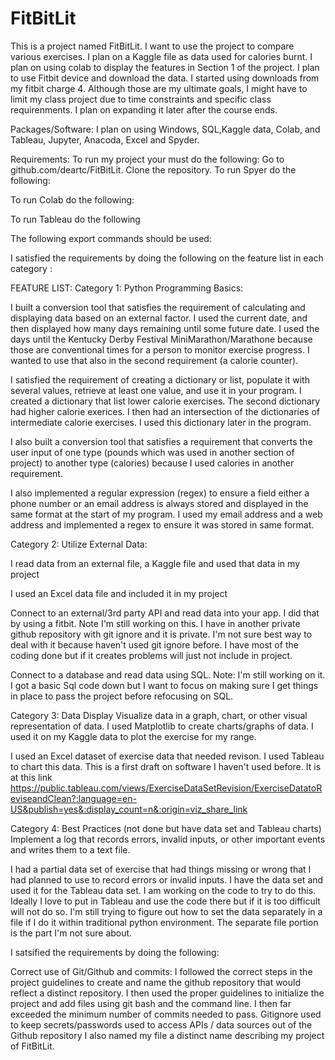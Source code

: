 # FitBitLit
This is a  project named FitBitLit.   I want to use the project to compare various exercises. I plan on  a Kaggle file as data used for calories burnt. I plan on using colab to display the features in Section 1 of the project.  I plan to use Fitbit device and download the data. I started using downloads from my fitbit charge 4.    Although those are my ultimate goals,  I might have to limit my class project due to time constraints and specific class requirenments.  I plan on expanding it later after the course ends.

Packages/Software:
I  plan on using Windows, SQL,Kaggle data, Colab, and Tableau, Jupyter, Anacoda, Excel and Spyder.  

Requirements:
To run my project your must do the following: Go to github.com/deartc/FitBitLit.  Clone the repository. 
To run Spyer do the following:

To run Colab do the following:



To run Tableau do the following


The following export commands should be used:


 
 I satisfied the requirements by doing the following on the feature list in each category :
 

FEATURE LIST:
Category 1: Python Programming Basics:

I built a conversion tool that satisfies the requirement of calculating and displaying data based on an external factor. I used the current date, and then displayed how many days remaining until some future date. I used the days until the Kentucky Derby Festival MiniMarathon/Marathone because those are conventional times for a person to monitor exercise progress. I wanted to use that also in the second requirement (a calorie counter).



I satisfied the requirement of creating a dictionary or list, populate it with several values, retrieve at least one value, and use it in your program. I created a dictionary that list lower calorie exercises. The second dictionary had higher calorie exerices. I then had an intersection of the dictionaries of intermediate calorie exercises. I used this dictionary later in the program.



I also built a conversion tool that satisfies a requirement that converts the user input of one type (pounds which was used in another section of project) to another type (calories) because I used calories in another requirement.

I also implemented a regular expression (regex) to ensure a field either a phone number or an email address is always stored and
displayed in the same format at the start of my program. I used my email address and a web address and  implemented a regex to ensure it was stored in same format.




Category 2: Utilize External Data:

I read data from an external file, a Kaggle file and used that data in my project


I used an Excel data file and included it in my project



Connect to an external/3rd party API and read data into your app.  I did that by using a fitbit. Note I'm still working on this.  I have in another private github 
repository with git ignore and it is private. I'm not sure best way to deal with it because haven't used git ignore before. 
I  have most of the coding done but if it creates problems will just not include in project.   






Connect to a database and read data using SQL.  Note:  I'm still working on it.  I got a basic Sql code down but I want to focus on making sure I get things in place to 
pass the project before refocusing on SQL.   








Category 3: Data Display
Visualize data in a graph, chart, or other visual representation of data.
I used  Matplotlib to create charts/graphs of data.   I used it on my Kaggle data to plot the exercise for my range.


I used an Excel dataset of exercise data that needed revison.   I used Tableau to chart this data.  This is a first draft on software I haven't used before. It is at this link   https://public.tableau.com/views/ExerciseDataSetRevision/ExerciseDatatoReviseandClean?:language=en-US&publish=yes&:display_count=n&:origin=viz_share_link






Category 4: Best Practices   (not done but have data set and Tableau charts)
Implement a log that records errors, invalid inputs, or other important events and writes them to a text file.

I had a partial data set of exercise that had things missing or wrong that I had planned to use to record errors or invalid inputs.  I have the data set and used it
for the Tableau data set.  I am working on the code to try to do this.  Ideally I love to put in Tableau and use the code there but if it is too difficult will not do so.
I'm still trying to figure out how to set the data separately in a file if I do it within traditional python environment.  The separate file portion is the part I'm not sure about.  






I satsified the requirements by doing the following:


Correct use of Git/Github and commits: I followed the correct steps in the project guidelines to create and name the github repository that would reflect a distinct repository. I then used the proper guidelines to initialize the project and add files using git bash and the command line. 
I then far exceeded the minimum number of commits needed to pass.
Gitignore used to keep  secrets/passwords used to access APIs / data sources out of the Github repository
I also named my file a distinct name describing my project of FitBitLit.




